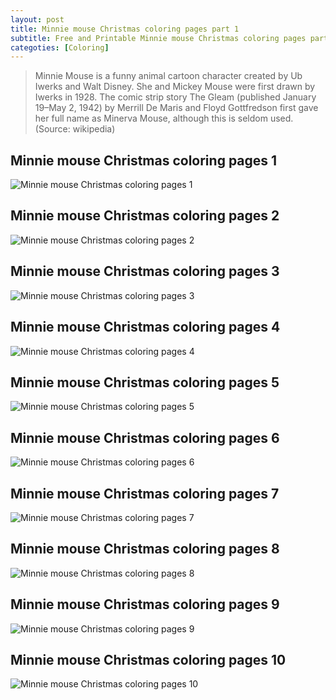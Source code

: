 ```yaml
---
layout: post
title: Minnie mouse Christmas coloring pages part 1
subtitle: Free and Printable Minnie mouse Christmas coloring pages part 1
categoties: [Coloring]
---
```

> Minnie Mouse is a funny animal cartoon character created by Ub Iwerks and Walt Disney. She and Mickey Mouse were first drawn by Iwerks in 1928. The comic strip story The Gleam (published January 19–May 2, 1942) by Merrill De Maris and Floyd Gottfredson first gave her full name as Minerva Mouse, although this is seldom used. (Source: wikipedia)

## Minnie mouse Christmas coloring pages 1
![Minnie mouse Christmas coloring pages 1](https://hoanghabelle.github.io/images/Minnie-mouse-Christmas-coloring-pages%20(1).jpg "Minnie mouse Christmas coloring pages 1")

## Minnie mouse Christmas coloring pages 2
![Minnie mouse Christmas coloring pages 2](https://hoanghabelle.github.io/images/Minnie-mouse-Christmas-coloring-pages%20(2).jpg "Minnie mouse Christmas coloring pages 2")

## Minnie mouse Christmas coloring pages 3
![Minnie mouse Christmas coloring pages 3](https://hoanghabelle.github.io/images/Minnie-mouse-Christmas-coloring-pages%20(3).jpg "Minnie mouse Christmas coloring pages 3")

## Minnie mouse Christmas coloring pages 4
![Minnie mouse Christmas coloring pages 4](https://hoanghabelle.github.io/images/Minnie-mouse-Christmas-coloring-pages%20(4).jpg "Minnie mouse Christmas coloring pages 4")

<script async src="//pagead2.googlesyndication.com/pagead/js/adsbygoogle.js"></script><ins class="adsbygoogle" style="display:block" data-ad-format="fluid" data-ad-layout-key="-8i+1w-dq+e9+ft" data-ad-client="ca-pub-6753140515841889" data-ad-slot="6190446671"></ins> <script> (adsbygoogle = window.adsbygoogle || []).push({}); </script>

## Minnie mouse Christmas coloring pages 5
![Minnie mouse Christmas coloring pages 5](https://hoanghabelle.github.io/images/Minnie-mouse-Christmas-coloring-pages%20(5).jpg "Minnie mouse Christmas coloring pages 5")

## Minnie mouse Christmas coloring pages 6
![Minnie mouse Christmas coloring pages 6](https://hoanghabelle.github.io/images/Minnie-mouse-Christmas-coloring-pages%20(6).jpg "Minnie mouse Christmas coloring pages 6")

## Minnie mouse Christmas coloring pages 7
![Minnie mouse Christmas coloring pages 7](https://hoanghabelle.github.io/images/Minnie-mouse-Christmas-coloring-pages%20(7).jpg "Minnie mouse Christmas coloring pages 7")

## Minnie mouse Christmas coloring pages 8
![Minnie mouse Christmas coloring pages 8](https://hoanghabelle.github.io/images/Minnie-mouse-Christmas-coloring-pages%20(8).jpg "Minnie mouse Christmas coloring pages 8")

<script async src="//pagead2.googlesyndication.com/pagead/js/adsbygoogle.js"></script><ins class="adsbygoogle" style="display:block" data-ad-format="fluid" data-ad-layout-key="-8i+1w-dq+e9+ft" data-ad-client="ca-pub-6753140515841889" data-ad-slot="6190446671"></ins> <script> (adsbygoogle = window.adsbygoogle || []).push({}); </script>

## Minnie mouse Christmas coloring pages 9
![Minnie mouse Christmas coloring pages 9](https://hoanghabelle.github.io/images/Minnie-mouse-Christmas-coloring-pages%20(9).jpg "Minnie mouse Christmas coloring pages 9")

## Minnie mouse Christmas coloring pages 10
![Minnie mouse Christmas coloring pages 10](https://hoanghabelle.github.io/images/Minnie-mouse-Christmas-coloring-pages%20(10).jpg "Minnie mouse Christmas coloring pages 10")

